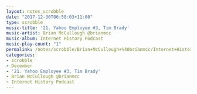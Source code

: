 ```yaml
---
layout: notes_scrobble
date: "2017-12-30T06:58:03+11:00"
type: scrobble
music-title: '21. Yahoo Employee #3, Tim Brady'
music-artist: Brian McCullough @brianmcc
music-album: Internet History Podcast
music-play-count: "1"
permalink: /notes/scrobble/Brian+McCullough+%40brianmcc/Internet+History+Podcast/4d685f533d548318f9fe819e85677e304571f62f.html
categories:
- scrobble
- December
- '21. Yahoo Employee #3, Tim Brady'
- Brian McCullough @brianmcc
- Internet History Podcast
---
```

